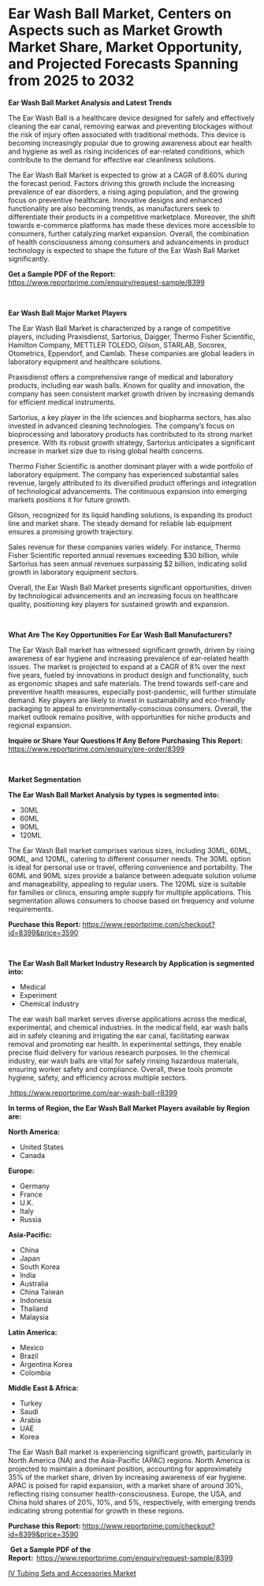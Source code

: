 <p><h1>Ear Wash Ball Market, Centers on Aspects such as Market Growth Market Share, Market Opportunity, and Projected Forecasts Spanning from 2025 to 2032</h1></p><p><strong>Ear Wash Ball Market Analysis and Latest Trends</strong></p>
<p><p>The Ear Wash Ball is a healthcare device designed for safely and effectively cleaning the ear canal, removing earwax and preventing blockages without the risk of injury often associated with traditional methods. This device is becoming increasingly popular due to growing awareness about ear health and hygiene as well as rising incidences of ear-related conditions, which contribute to the demand for effective ear cleanliness solutions.</p><p>The Ear Wash Ball Market is expected to grow at a CAGR of 8.60% during the forecast period. Factors driving this growth include the increasing prevalence of ear disorders, a rising aging population, and the growing focus on preventive healthcare. Innovative designs and enhanced functionality are also becoming trends, as manufacturers seek to differentiate their products in a competitive marketplace. Moreover, the shift towards e-commerce platforms has made these devices more accessible to consumers, further catalyzing market expansion. Overall, the combination of health consciousness among consumers and advancements in product technology is expected to shape the future of the Ear Wash Ball Market significantly.</p></p>
<p><strong>Get a Sample PDF of the Report:&nbsp;</strong> <a href="https://www.reportprime.com/enquiry/request-sample/8399?utm_campaign=3220&utm_medium=2&utm_source=Github&utm_content=ia&utm_term=19032025&utm_id=ear-wash-ball">https://www.reportprime.com/enquiry/request-sample/8399</a></p>
<p>&nbsp;</p>
<p><strong>Ear Wash Ball Major Market Players</strong></p>
<p><p>The Ear Wash Ball Market is characterized by a range of competitive players, including Praxisdienst, Sartorius, Daigger, Thermo Fisher Scientific, Hamilton Company, METTLER TOLEDO, Gilson, STARLAB, Socorex, Otometrics, Eppendorf, and Camlab. These companies are global leaders in laboratory equipment and healthcare solutions.</p><p>Praxisdienst offers a comprehensive range of medical and laboratory products, including ear wash balls. Known for quality and innovation, the company has seen consistent market growth driven by increasing demands for efficient medical instruments.</p><p>Sartorius, a key player in the life sciences and biopharma sectors, has also invested in advanced cleaning technologies. The company’s focus on bioprocessing and laboratory products has contributed to its strong market presence. With its robust growth strategy, Sartorius anticipates a significant increase in market size due to rising global health concerns.</p><p>Thermo Fisher Scientific is another dominant player with a wide portfolio of laboratory equipment. The company has experienced substantial sales revenue, largely attributed to its diversified product offerings and integration of technological advancements. The continuous expansion into emerging markets positions it for future growth.</p><p>Gilson, recognized for its liquid handling solutions, is expanding its product line and market share. The steady demand for reliable lab equipment ensures a promising growth trajectory.</p><p>Sales revenue for these companies varies widely. For instance, Thermo Fisher Scientific reported annual revenues exceeding $30 billion, while Sartorius has seen annual revenues surpassing $2 billion, indicating solid growth in laboratory equipment sectors. </p><p>Overall, the Ear Wash Ball Market presents significant opportunities, driven by technological advancements and an increasing focus on healthcare quality, positioning key players for sustained growth and expansion.</p></p>
<p>&nbsp;</p>
<p><strong>What Are The Key Opportunities For Ear Wash Ball Manufacturers?</strong></p>
<p><p>The Ear Wash Ball market has witnessed significant growth, driven by rising awareness of ear hygiene and increasing prevalence of ear-related health issues. The market is projected to expand at a CAGR of 8% over the next five years, fueled by innovations in product design and functionality, such as ergonomic shapes and safe materials. The trend towards self-care and preventive health measures, especially post-pandemic, will further stimulate demand. Key players are likely to invest in sustainability and eco-friendly packaging to appeal to environmentally-conscious consumers. Overall, the market outlook remains positive, with opportunities for niche products and regional expansion.</p></p>
<p><strong>Inquire or Share Your Questions If Any Before Purchasing This Report:</strong> <a href="https://www.reportprime.com/enquiry/pre-order/8399?utm_campaign=3220&utm_medium=2&utm_source=Github&utm_content=ia&utm_term=19032025&utm_id=ear-wash-ball">https://www.reportprime.com/enquiry/pre-order/8399</a></p>
<p>&nbsp;</p>
<p><strong>Market Segmentation</strong></p>
<p><strong>The Ear Wash Ball Market Analysis by types is segmented into:</strong></p>
<p><ul><li>30ML</li><li>60ML</li><li>90ML</li><li>120ML</li></ul></p>
<p><p>The Ear Wash Ball market comprises various sizes, including 30ML, 60ML, 90ML, and 120ML, catering to different consumer needs. The 30ML option is ideal for personal use or travel, offering convenience and portability. The 60ML and 90ML sizes provide a balance between adequate solution volume and manageability, appealing to regular users. The 120ML size is suitable for families or clinics, ensuring ample supply for multiple applications. This segmentation allows consumers to choose based on frequency and volume requirements.</p></p>
<p><strong>Purchase this Report:&nbsp;</strong><a href="https://www.reportprime.com/checkout?id=8399&price=3590&utm_campaign=3220&utm_medium=2&utm_source=Github&utm_content=ia&utm_term=19032025&utm_id=ear-wash-ball">https://www.reportprime.com/checkout?id=8399&price=3590</a></p>
<p>&nbsp;</p>
<p><strong>The Ear Wash Ball Market Industry Research by Application is segmented into:</strong></p>
<p><ul><li>Medical</li><li>Experiment</li><li>Chemical Industry</li></ul></p>
<p><p>The ear wash ball market serves diverse applications across the medical, experimental, and chemical industries. In the medical field, ear wash balls aid in safely cleaning and irrigating the ear canal, facilitating earwax removal and promoting ear health. In experimental settings, they enable precise fluid delivery for various research purposes. In the chemical industry, ear wash balls are vital for safely rinsing hazardous materials, ensuring worker safety and compliance. Overall, these tools promote hygiene, safety, and efficiency across multiple sectors.</p></p>
<p><a href="https://www.reportprime.com/ear-wash-ball-r8399?utm_campaign=3220&utm_medium=2&utm_source=Github&utm_content=ia&utm_term=19032025&utm_id=ear-wash-ball">&nbsp;https://www.reportprime.com/ear-wash-ball-r8399</a></p>
<p><strong>In terms of Region, the Ear Wash Ball Market Players available by Region are:</strong></p>
<p>
    <p> <strong> North America: </strong>
        <ul>
            <li>United States</li>
            <li>Canada</li>
        </ul>
        </p> 
    <p> <strong> Europe: </strong>
        <ul>
            <li>Germany</li>
            <li>France</li>
            <li>U.K.</li>
            <li>Italy</li>
            <li>Russia</li>
        </ul>
        </p> 
    <p> <strong> Asia-Pacific: </strong>
        <ul>
            <li>China</li>
            <li>Japan</li>
            <li>South Korea</li>
            <li>India</li>
            <li>Australia</li>
            <li>China Taiwan</li>
            <li>Indonesia</li>
            <li>Thailand</li>
            <li>Malaysia</li>
        </ul>
        </p> 
    <p> <strong> Latin America: </strong>
        <ul>
            <li>Mexico</li>
            <li>Brazil</li>
            <li>Argentina Korea</li>
            <li>Colombia</li>
        </ul>
        </p> 
    <p> <strong> Middle East & Africa: </strong>
        <ul>
            <li>Turkey</li>
            <li>Saudi</li>
            <li>Arabia</li>
            <li>UAE</li>
            <li>Korea</li>
        </ul>
    </p>
    </p>
<p><p>The Ear Wash Ball market is experiencing significant growth, particularly in North America (NA) and the Asia-Pacific (APAC) regions. North America is projected to maintain a dominant position, accounting for approximately 35% of the market share, driven by increasing awareness of ear hygiene. APAC is poised for rapid expansion, with a market share of around 30%, reflecting rising consumer health-consciousness. Europe, the USA, and China hold shares of 20%, 10%, and 5%, respectively, with emerging trends indicating strong potential for growth in these regions.</p></p>
<p><strong>Purchase this Report: </strong><a href="https://www.reportprime.com/checkout?id=8399&price=3590&utm_campaign=3220&utm_medium=2&utm_source=Github&utm_content=ia&utm_term=19032025&utm_id=ear-wash-ball">https://www.reportprime.com/checkout?id=8399&price=3590</a></p>
<p>&nbsp;<strong>Get a Sample PDF of the Report:&nbsp;&nbsp;</strong><a href="https://www.reportprime.com/enquiry/request-sample/8399?utm_campaign=3220&utm_medium=2&utm_source=Github&utm_content=ia&utm_term=19032025&utm_id=ear-wash-ball">https://www.reportprime.com/enquiry/request-sample/8399</a></p>
<p><strong></strong></p>
<p><p><a href="https://github.com/suzorfazlikb/Market-Research-Report-List-1/blob/main/iv-tubing-sets-and-accessories-market.md?utm_campaign=3220&utm_medium=2&utm_source=Github&utm_content=ia&utm_term=19032025&utm_id=ear-wash-ball">IV Tubing Sets and Accessories Market</a></p></p>